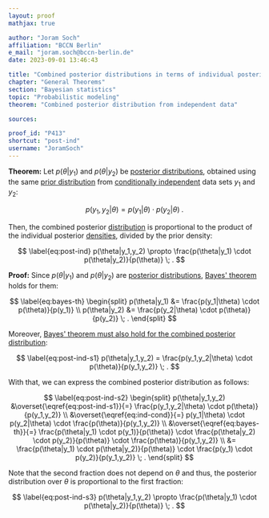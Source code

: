 ```yaml
---
layout: proof
mathjax: true

author: "Joram Soch"
affiliation: "BCCN Berlin"
e_mail: "joram.soch@bccn-berlin.de"
date: 2023-09-01 13:46:43

title: "Combined posterior distributions in terms of individual posterior distributions obtained from conditionally independent data"
chapter: "General Theorems"
section: "Bayesian statistics"
topic: "Probabilistic modeling"
theorem: "Combined posterior distribution from independent data"

sources:

proof_id: "P413"
shortcut: "post-ind"
username: "JoramSoch"
---
```



**Theorem:** Let $p(\theta \vert y_1)$ and $p(\theta \vert y_2)$ be [posterior distributions](/D/post), obtained using the same [prior distribution](/D/prior) from [conditionally independent](/D/ind-cond) data sets $y_1$ and $y_2$:

$$ \label{eq:ind-cond}
p(y_1,y_2|\theta) = p(y_1|\theta) \cdot p(y_2|\theta) \; .
$$

Then, the combined posterior [distribution](/D/dist) is proportional to the product of the individual posterior [densities](/D/pdf), divided by the prior density:

$$ \label{eq:post-ind}
p(\theta|y_1,y_2) \propto \frac{p(\theta|y_1) \cdot p(\theta|y_2)}{p(\theta)} \; .
$$


**Proof:** Since $p(\theta \vert y_1)$ and $p(\theta \vert y_2)$ are [posterior distributions](/D/post), [Bayes' theorem](/P/bayes-th) holds for them:

$$ \label{eq:bayes-th}
\begin{split}
p(\theta|y_1) &= \frac{p(y_1|\theta) \cdot p(\theta)}{p(y_1)} \\
p(\theta|y_2) &= \frac{p(y_2|\theta) \cdot p(\theta)}{p(y_2)} \; .
\end{split}
$$

Moreover, [Bayes' theorem must also hold for the combined posterior distribution](/P/post-jl):

$$ \label{eq:post-ind-s1}
p(\theta|y_1,y_2) = \frac{p(y_1,y_2|\theta) \cdot p(\theta)}{p(y_1,y_2)} \; .
$$

With that, we can express the combined posterior distribution as follows:

$$ \label{eq:post-ind-s2}
\begin{split}
p(\theta|y_1,y_2) &\overset{\eqref{eq:post-ind-s1}}{=} \frac{p(y_1,y_2|\theta) \cdot p(\theta)}{p(y_1,y_2)} \\
&\overset{\eqref{eq:ind-cond}}{=} p(y_1|\theta) \cdot p(y_2|\theta) \cdot \frac{p(\theta)}{p(y_1,y_2)} \\
&\overset{\eqref{eq:bayes-th}}{=} \frac{p(\theta|y_1) \cdot p(y_1)}{p(\theta)} \cdot \frac{p(\theta|y_2) \cdot p(y_2)}{p(\theta)} \cdot \frac{p(\theta)}{p(y_1,y_2)} \\
&= \frac{p(\theta|y_1) \cdot p(\theta|y_2)}{p(\theta)} \cdot \frac{p(y_1) \cdot p(y_2)}{p(y_1,y_2)} \; .
\end{split}
$$

Note that the second fraction does not depend on $\theta$ and thus, the posterior distribution over $\theta$ is proportional to the first fraction:

$$ \label{eq:post-ind-s3}
p(\theta|y_1,y_2) \propto \frac{p(\theta|y_1) \cdot p(\theta|y_2)}{p(\theta)} \; .
$$
